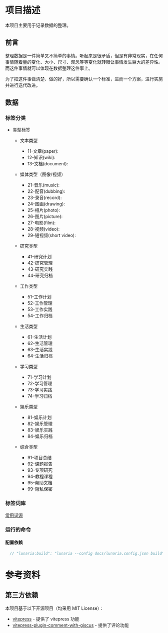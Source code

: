 # 项目描述

本项目主要用于记录数据的整理。

## 前言

整理数据是一件简单又不简单的事情。听起来是很矛盾，但是有非常现实，在任何事情随着量的变化、大小、尺寸、观念等等变化就转眼让事情发生巨大的差异性。而这件事情就可以体现在数据整理这件事上。

为了把这件事做清楚、做的好，所以需要确认一个标准，进而一个方案，进行实施并进行迭代改进。

## 数据

### 标签分类

- 类型标签

  - 文本类型
    - 11-文章(paper):
    - 12-知识(wiki):
    - 13-文档(document):

  - 媒体类型（图像/视频）
    - 21-音乐(music):
    - 22-配音(dubbing):
    - 23-录音(record):
    - 24-图画(drawing):
    - 25-相片(photo):
    - 26-图片(picture):
    - 27-电影(film):
    - 28-视频(video):
    - 29-短视频(short video):

  - 研究类型
    - 41-研究计划
    - 42-研究管理
    - 43-研究实践
    - 44-研究归档

  - 工作类型
    - 51-工作计划
    - 52-工作管理
    - 53-工作实践
    - 54-工作归档

  - 生活类型
    - 61-生活计划
    - 62-生活管理
    - 63-生活实践
    - 64-生活归档

  - 学习类型
    - 71-学习计划
    - 72-学习管理
    - 73-学习实践
    - 74-学习归档

  - 娱乐类型
    - 81-娱乐计划
    - 82-娱乐管理
    - 83-娱乐实践
    - 84-娱乐归档

  - 综合类型
    - 91-项目总结
    - 92-课题报告
    - 93-专项研究
    - 94-教程课程
    - 95-帮助文档
    - 99-隐私保密


### 标签词库

[常用词源](doc/china.md)

### 运行的命令

#### 配置依赖

```js
  // "lunaria:build": "lunaria --config docs/lunaria.config.json build",
```

# 参考资料

## 第三方依赖

本项目基于以下开源项目（均采用 MIT License）：

- [vitepress](https://github.com/vuejs/vitepress/tree/v1.6.4) - 提供了 vitepress 功能
- [vitepress-plugin-comment-with-giscus](https://github.com/comment-with-giscus/vitepress-plugin-comment-with-giscus) - 提供了评论功能